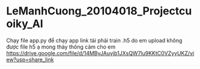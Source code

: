 # LeManhCuong_20104018_Projectcuoiky_AI
Chạy file app.py để chạy app
link tải phải train .h5 do em upload không được file h5 ạ mong thày thông cảm cho em
https://drive.google.com/file/d/14MByJAuyjb1JXsQW7lu9KKtC0VZyyUKZ/view?usp=share_link
